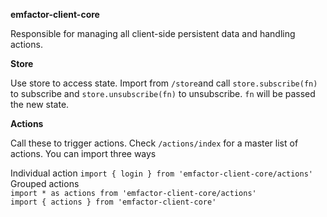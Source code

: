 **emfactor-client-core**

Responsible for managing all client-side persistent data and handling actions. 


**Store**

Use store to access state. Import from `/store`and call `store.subscribe(fn)` to subscribe 
and `store.unsubscribe(fn)` to unsubscribe. `fn` will be passed the new state.

**Actions**

Call these to trigger actions. Check `/actions/index` for a master list of actions. You can import three ways

Individual action
`import { login } from 'emfactor-client-core/actions'`  
Grouped actions  
`import * as actions from 'emfactor-client-core/actions'`  
`import { actions } from 'emfactor-client-core'`  



